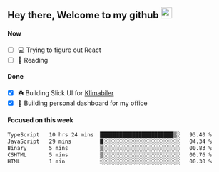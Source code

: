 ## Hey there, Welcome to my github <img src="https://media.giphy.com/media/hvRJCLFzcasrR4ia7z/giphy.gif" width="25px">

#### Now
- [ ] 💻 Trying to figure out React
- [ ] 📕 Reading

#### Done
- [x] ☘️ Building Slick UI for [Klimabiler](https://klimabiler.dk)
- [x] 🚀 Building personal dashboard for my office
 
 #### Focused on this week
<!--START_SECTION:waka-->

```txt
TypeScript   10 hrs 24 mins  ███████████████████████▒░   93.40 %
JavaScript   29 mins         █░░░░░░░░░░░░░░░░░░░░░░░░   04.34 %
Binary       5 mins          ▒░░░░░░░░░░░░░░░░░░░░░░░░   00.83 %
CSHTML       5 mins          ▒░░░░░░░░░░░░░░░░░░░░░░░░   00.76 %
HTML         1 min           ░░░░░░░░░░░░░░░░░░░░░░░░░   00.30 %
```

<!--END_SECTION:waka-->

